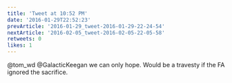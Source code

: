 ```yaml
---
title: 'Tweet at 10:52 PM'
date: '2016-01-29T22:52:23'
prevArticle: '2016-01-29_tweet-2016-01-29-22-24-54'
nextArticle: '2016-02-05_tweet-2016-02-05-22-05-58'
retweets: 0
likes: 1
---
```

@tom_wd @GalacticKeegan we can only hope. Would be a travesty if the FA ignored the sacrifice.